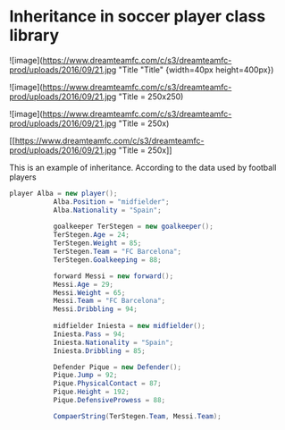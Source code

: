 
# Inheritance in soccer player class library
 ![image](https://www.dreamteamfc.com/c/s3/dreamteamfc-prod/uploads/2016/09/21.jpg "Title "Title" {width=40px height=400px})

![image](https://www.dreamteamfc.com/c/s3/dreamteamfc-prod/uploads/2016/09/21.jpg "Title = 250x250)

![image](https://www.dreamteamfc.com/c/s3/dreamteamfc-prod/uploads/2016/09/21.jpg "Title = 250x)

[[https://www.dreamteamfc.com/c/s3/dreamteamfc-prod/uploads/2016/09/21.jpg "Title = 250x]]

 This is an example of inheritance.
 According to the data used by football players
 
 ```csharp
 player Alba = new player();
            Alba.Position = "midfielder";
            Alba.Nationality = "Spain";
            
            goalkeeper TerStegen = new goalkeeper();
            TerStegen.Age = 24;
            TerStegen.Weight = 85;
            TerStegen.Team = "FC Barcelona";
            TerStegen.Goalkeeping = 88;

            forward Messi = new forward();
            Messi.Age = 29;
            Messi.Weight = 65;
            Messi.Team = "FC Barcelona";
            Messi.Dribbling = 94;
           
            midfielder Iniesta = new midfielder();
            Iniesta.Pass = 94;
            Iniesta.Nationality = "Spain";
            Iniesta.Dribbling = 85;

            Defender Pique = new Defender();
            Pique.Jump = 92;
            Pique.PhysicalContact = 87;
            Pique.Height = 192;
            Pique.DefensiveProwess = 88;

            CompaerString(TerStegen.Team, Messi.Team);
```


 

 
